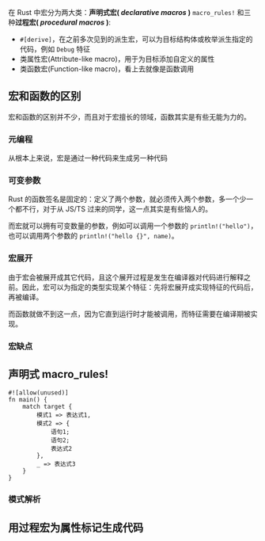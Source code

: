 
在 Rust 中宏分为两大类：**声明式宏( _declarative macros_ )** `macro_rules!` 和三种**过程宏( _procedural macros_ )**:

-   `#[derive]`，在之前多次见到的派生宏，可以为目标结构体或枚举派生指定的代码，例如 `Debug` 特征
-   类属性宏(Attribute-like macro)，用于为目标添加自定义的属性
-   类函数宏(Function-like macro)，看上去就像是函数调用

## 宏和函数的区别

宏和函数的区别并不少，而且对于宏擅长的领域，函数其实是有些无能为力的。

### 元编程

从根本上来说，宏是通过一种代码来生成另一种代码

### 可变参数

Rust 的函数签名是固定的：定义了两个参数，就必须传入两个参数，多一个少一个都不行，对于从 JS/TS 过来的同学，这一点其实是有些恼人的。

而宏就可以拥有可变数量的参数，例如可以调用一个参数的 `println!("hello")`，也可以调用两个参数的 `println!("hello {}", name)`。

### 宏展开

由于宏会被展开成其它代码，且这个展开过程是发生在编译器对代码进行解释之前。因此，宏可以为指定的类型实现某个特征：先将宏展开成实现特征的代码后，再被编译。

而函数就做不到这一点，因为它直到运行时才能被调用，而特征需要在编译期被实现。

### 宏缺点

## 声明式 macro_rules!

```
#![allow(unused)]
fn main() {
	match target {
	    模式1 => 表达式1,
	    模式2 => {
	        语句1;
	        语句2;
	        表达式2
	    },
	    _ => 表达式3
	}
}

```
### 模式解析

## 用过程宏为属性标记生成代码


